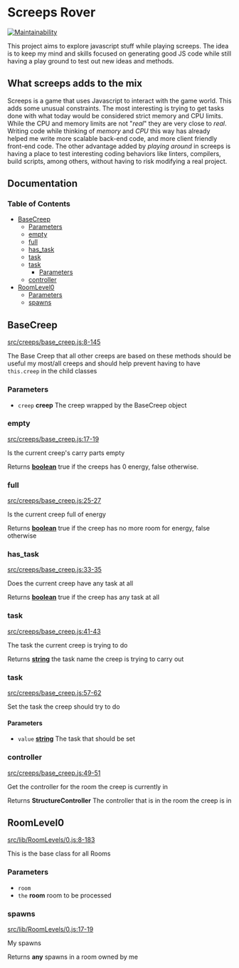 # Screeps Rover

[![Maintainability](https://api.codeclimate.com/v1/badges/b0a2df9e89445294c049/maintainability)](https://codeclimate.com/github/coteyr/screeps-rover/maintainability)

This project aims to explore javascript stuff while playing screeps. The idea is
to keep my mind and skills focused on generating good JS code while still having
a play ground to test out new ideas and methods.

## What screeps adds to the mix

Screeps is a game that uses Javascript to interact with the game world. This
adds some unusual constraints. The most interesting is trying to get tasks done
with what today would be considered strict memory and CPU limits. While the CPU
and memory limits are not "_real_" they are very close to _real_. Writing code
while thinking of _memory_ and _CPU_ this way has already helped me write more
scalable back-end code, and more client friendly front-end code. The other
advantage added by _playing around_ in screeps is having a place to test
interesting coding behaviors like linters, compilers, build scripts, among
others, without having to risk modifying a real project.

## Documentation
<!-- Generated by documentation.js. Update this documentation by updating the source code. -->

### Table of Contents

*   [BaseCreep][1]
    *   [Parameters][2]
    *   [empty][3]
    *   [full][4]
    *   [has\_task][5]
    *   [task][6]
    *   [task][7]
        *   [Parameters][8]
    *   [controller][9]
*   [RoomLevel0][10]
    *   [Parameters][11]
    *   [spawns][12]

## BaseCreep

[src/creeps/base\_creep.js:8-145][13]

The Base Creep that all other creeps are based on
these methods should be useful my most/all creeps and should
help prevent having to have `this.creep` in the child classes

### Parameters

*   `creep` **creep** The creep wrapped by the BaseCreep object

### empty

[src/creeps/base\_creep.js:17-19][14]

Is the current creep's carry parts empty

Returns **[boolean][15]** true if the creeps has 0 energy, false otherwise.

### full

[src/creeps/base\_creep.js:25-27][16]

Is the current creep full of energy

Returns **[boolean][15]** true if the creep has no more room for energy, false otherwise

### has\_task

[src/creeps/base\_creep.js:33-35][17]

Does the current creep have any task at all

Returns **[boolean][15]** true if the creep has any task at all

### task

[src/creeps/base\_creep.js:41-43][18]

The task the current creep is trying to do

Returns **[string][19]** the task name the creep is trying to carry out

### task

[src/creeps/base\_creep.js:57-62][20]

Set the task the creep should try to do

#### Parameters

*   `value` **[string][19]** The task that should be set

### controller

[src/creeps/base\_creep.js:49-51][21]

Get the controller for the room the creep is currently in

Returns **StructureController** The controller that is in the room the creep is in

## RoomLevel0

[src/lib/RoomLevels/0.js:8-183][22]

This is the base class for all Rooms

### Parameters

*   `room` &#x20;
*   `the` **room** room to be processed

### spawns

[src/lib/RoomLevels/0.js:17-19][23]

My spawns

Returns **any** spawns in a room owned by me

[1]: #basecreep

[2]: #parameters

[3]: #empty

[4]: #full

[5]: #has_task

[6]: #task

[7]: #task-1

[8]: #parameters-1

[9]: #controller

[10]: #roomlevel0

[11]: #parameters-2

[12]: #spawns

[13]: https://github.com/coteyr/screeps-rover/blob/4220e248992dc859b4689ee6dd423557b1894475/src/creeps/base_creep.js#L8-L145 "Source code on GitHub"

[14]: https://github.com/coteyr/screeps-rover/blob/4220e248992dc859b4689ee6dd423557b1894475/src/creeps/base_creep.js#L17-L19 "Source code on GitHub"

[15]: https://developer.mozilla.org/docs/Web/JavaScript/Reference/Global_Objects/Boolean

[16]: https://github.com/coteyr/screeps-rover/blob/4220e248992dc859b4689ee6dd423557b1894475/src/creeps/base_creep.js#L25-L27 "Source code on GitHub"

[17]: https://github.com/coteyr/screeps-rover/blob/4220e248992dc859b4689ee6dd423557b1894475/src/creeps/base_creep.js#L33-L35 "Source code on GitHub"

[18]: https://github.com/coteyr/screeps-rover/blob/4220e248992dc859b4689ee6dd423557b1894475/src/creeps/base_creep.js#L41-L43 "Source code on GitHub"

[19]: https://developer.mozilla.org/docs/Web/JavaScript/Reference/Global_Objects/String

[20]: https://github.com/coteyr/screeps-rover/blob/4220e248992dc859b4689ee6dd423557b1894475/src/creeps/base_creep.js#L57-L62 "Source code on GitHub"

[21]: https://github.com/coteyr/screeps-rover/blob/4220e248992dc859b4689ee6dd423557b1894475/src/creeps/base_creep.js#L49-L51 "Source code on GitHub"

[22]: https://github.com/coteyr/screeps-rover/blob/4220e248992dc859b4689ee6dd423557b1894475/src/lib/RoomLevels/0.js#L8-L183 "Source code on GitHub"

[23]: https://github.com/coteyr/screeps-rover/blob/4220e248992dc859b4689ee6dd423557b1894475/src/lib/RoomLevels/0.js#L17-L19 "Source code on GitHub"

